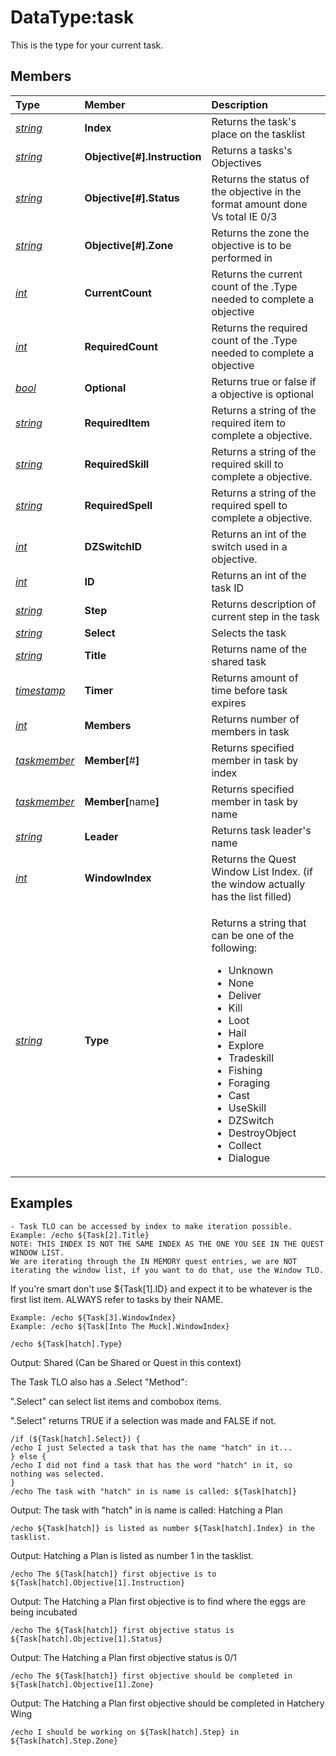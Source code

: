 # DataType:task

This is the type for your current task.

## Members

<table>
  <thead>
    <tr>
      <th style="text-align:left"><b>Type</b>
      </th>
      <th style="text-align:left"><b>Member</b>
      </th>
      <th style="text-align:left"><b>Description</b>
      </th>
    </tr>
  </thead>
  <tbody>
    <tr>
      <td style="text-align:left"><a href="datatype-string.md"><em>string</em></a></td>
      <td
      style="text-align:left"><b>Index</b>
        </td>
        <td style="text-align:left">Returns the task&apos;s place on the tasklist</td>
    </tr>
    <tr>
      <td style="text-align:left"><a href="datatype-string.md"><em>string</em></a></td>
      <td
      style="text-align:left"><b>Objective[#].Instruction</b>
        </td>
        <td style="text-align:left">Returns a tasks&apos;s Objectives</td>
    </tr>
    <tr>
      <td style="text-align:left"><a href="datatype-string.md"><em>string</em></a></td>
      <td
      style="text-align:left"><b>Objective[#].Status</b>
        </td>
        <td style="text-align:left">Returns the status of the objective in the format amount done Vs total
          IE 0/3</td>
    </tr>
    <tr>
      <td style="text-align:left"><a href="datatype-string.md"><em>string</em></a></td>
      <td
      style="text-align:left"><b>Objective[#].Zone</b>
        </td>
        <td style="text-align:left">Returns the zone the objective is to be performed in</td>
    </tr>
    <tr>
      <td style="text-align:left"><a href="datatype-int.md"><em>int</em></a>
      </td>
      <td style="text-align:left"><b>CurrentCount</b>
      </td>
      <td style="text-align:left">Returns the current count of the .Type needed to complete a objective</td>
    </tr>
    <tr>
      <td style="text-align:left"><a href="datatype-int.md"><em>int</em></a>
      </td>
      <td style="text-align:left"><b>RequiredCount</b>
      </td>
      <td style="text-align:left">Returns the required count of the .Type needed to complete a objective</td>
    </tr>
    <tr>
      <td style="text-align:left"><a href="datatype-bool.md"><em>bool</em></a>
      </td>
      <td style="text-align:left"><b>Optional</b>
      </td>
      <td style="text-align:left">Returns true or false if a objective is optional</td>
    </tr>
    <tr>
      <td style="text-align:left"><a href="datatype-string.md"><em>string</em></a></td>
      <td
      style="text-align:left"><b>RequiredItem</b>
        </td>
        <td style="text-align:left">Returns a string of the required item to complete a objective.</td>
    </tr>
    <tr>
      <td style="text-align:left"><a href="datatype-string.md"><em>string</em></a></td>
      <td
      style="text-align:left"><b>RequiredSkill</b>
        </td>
        <td style="text-align:left">Returns a string of the required skill to complete a objective.</td>
    </tr>
    <tr>
      <td style="text-align:left"><a href="datatype-string.md"><em>string</em></a></td>
      <td
      style="text-align:left"><b>RequiredSpell</b>
        </td>
        <td style="text-align:left">Returns a string of the required spell to complete a objective.</td>
    </tr>
    <tr>
      <td style="text-align:left"><a href="datatype-int.md"><em>int</em></a>
      </td>
      <td style="text-align:left"><b>DZSwitchID</b>
      </td>
      <td style="text-align:left">Returns an int of the switch used in a objective.</td>
    </tr>
    <tr>
      <td style="text-align:left"><a href="datatype-int.md"><em>int</em></a>
      </td>
      <td style="text-align:left"><b>ID</b>
      </td>
      <td style="text-align:left">Returns an int of the task ID</td>
    </tr>
    <tr>
      <td style="text-align:left"><a href="datatype-string.md"><em>string</em></a></td>
      <td
      style="text-align:left"><b>Step</b>
        </td>
        <td style="text-align:left">Returns description of current step in the task</td>
    </tr>
    <tr>
      <td style="text-align:left"><a href="datatype-string.md"><em>string</em></a></td>
      <td
      style="text-align:left"><b>Select</b>
        </td>
        <td style="text-align:left">Selects the task</td>
    </tr>
    <tr>
      <td style="text-align:left"><a href="datatype-string.md"><em>string</em></a></td>
      <td
      style="text-align:left"><b>Title</b>
        </td>
        <td style="text-align:left">Returns name of the shared task</td>
    </tr>
    <tr>
      <td style="text-align:left"><a href="datatype-timestamp.md"><em>timestamp</em></a></td>
      <td
      style="text-align:left"><b>Timer</b>
        </td>
        <td style="text-align:left">Returns amount of time before task expires</td>
    </tr>
    <tr>
      <td style="text-align:left"><a href="datatype-int.md"><em>int</em></a>
      </td>
      <td style="text-align:left"><b>Members</b>
      </td>
      <td style="text-align:left">Returns number of members in task</td>
    </tr>
    <tr>
      <td style="text-align:left"><a href="datatype-task.md"><em>taskmember</em></a>
      </td>
      <td style="text-align:left"><b>Member[</b>#<b>]</b>
      </td>
      <td style="text-align:left">Returns specified member in task by index</td>
    </tr>
    <tr>
      <td style="text-align:left"><a href="datatype-task.md"><em>taskmember</em></a>
      </td>
      <td style="text-align:left"><b>Member[</b>name<b>]</b>
      </td>
      <td style="text-align:left">Returns specified member in task by name</td>
    </tr>
    <tr>
      <td style="text-align:left"><a href="datatype-string.md"><em>string</em></a></td>
      <td
      style="text-align:left"><b>Leader</b>
        </td>
        <td style="text-align:left">Returns task leader&apos;s name</td>
    </tr>
    <tr>
      <td style="text-align:left"><a href="datatype-int.md"><em>int</em></a>
      </td>
      <td style="text-align:left"><b>WindowIndex</b>
      </td>
      <td style="text-align:left">Returns the Quest Window List Index. (if the window actually has the list
        filled)</td>
    </tr>
    <tr>
      <td style="text-align:left"><a href="datatype-string.md"><em>string</em></a></td>
      <td
      style="text-align:left"><b>Type</b>
        </td>
        <td style="text-align:left">
          <p>Returns a string that can be one of the following:</p>
          <ul>
            <li>Unknown</li>
            <li>None</li>
            <li>Deliver</li>
            <li>Kill</li>
            <li>Loot</li>
            <li>Hail</li>
            <li>Explore</li>
            <li>Tradeskill</li>
            <li>Fishing</li>
            <li>Foraging</li>
            <li>Cast</li>
            <li>UseSkill</li>
            <li>DZSwitch</li>
            <li>DestroyObject</li>
            <li>Collect</li>
            <li>Dialogue</li>
          </ul>
        </td>
    </tr>
  </tbody>
</table>

## Examples

`- Task TLO can be accessed by index to make iteration possible.`  
`Example: /echo ${Task[2].Title}`  
`NOTE: THIS INDEX IS NOT THE SAME INDEX AS THE ONE YOU SEE IN THE QUEST WINDOW LIST.`  
`We are iterating through the IN MEMORY quest entries, we are NOT`  
`iterating the window list, if you want to do that, use the Window TLO.`

If you're smart don't use ${Task[1].ID} and expect it to be whatever is the first list item. ALWAYS refer to tasks by their NAME.

`Example: /echo ${Task[3].WindowIndex}`  
`Example: /echo ${Task[Into The Muck].WindowIndex}`

`/echo ${Task[hatch].Type}`

Output: Shared (Can be Shared or Quest in this context)

The Task TLO also has a .Select "Method":

".Select" can select list items and combobox items.

".Select" returns TRUE if a selection was made and FALSE if not.

`/if (${Task[hatch].Select}) {`  
`/echo I just Selected a task that has the name "hatch" in it...`  
`} else {`  
`/echo I did not find a task that has the word "hatch" in it, so nothing was selected.`  
`}`  
`/echo The task with "hatch" in is name is called: ${Task[hatch]}`

Output: The task with "hatch" in is name is called: Hatching a Plan

`/echo ${Task[hatch]} is listed as number ${Task[hatch].Index} in the tasklist.`

Output: Hatching a Plan is listed as number 1 in the tasklist.

`/echo The ${Task[hatch]} first objective is to ${Task[hatch].Objective[1].Instruction}`

Output: The Hatching a Plan first objective is to find where the eggs are being incubated

`/echo The ${Task[hatch]} first objective status is ${Task[hatch].Objective[1].Status}`

Output: The Hatching a Plan first objective status is 0/1

`/echo The ${Task[hatch]} first objective should be completed in ${Task[hatch].Objective[1].Zone}`

Output: The Hatching a Plan first objective should be completed in Hatchery Wing

`/echo I should be working on ${Task[hatch].Step} in ${Task[hatch].Step.Zone}`

